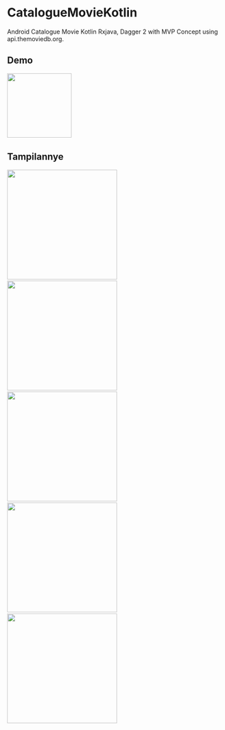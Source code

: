 # CatalogueMovieKotlin
Android Catalogue Movie Kotlin Rxjava, Dagger 2 with MVP Concept using api.themoviedb.org.
## Demo

<img src="https://www.slashgear.com/wp-content/uploads/2017/08/YouTube_New_logo.jpg" width="150" href="https://www.youtube.com/watch?v=qEdsCF-k3To" target="_blank">&nbsp;&nbsp;&nbsp;
## Tampilannye
<img src="https://raw.githubusercontent.com/bangtiray/CatalogueMovieKotlin/master/screenshot/Screenshot_20190602-121114.png" width="256">&nbsp;&nbsp;&nbsp;
<img src="https://raw.githubusercontent.com/bangtiray/CatalogueMovieKotlin/master/screenshot/Screenshot_20190602-121121.png" width="256">&nbsp;&nbsp;&nbsp;
<img src="https://raw.githubusercontent.com/bangtiray/CatalogueMovieKotlin/master/screenshot/Screenshot_20190602-121125.png" width="256">&nbsp;&nbsp;&nbsp;
<img src="https://raw.githubusercontent.com/bangtiray/CatalogueMovieKotlin/master/screenshot/Screenshot_20190602-121130.png" width="256">&nbsp;&nbsp;&nbsp;
<img src="https://raw.githubusercontent.com/bangtiray/CatalogueMovieKotlin/master/screenshot/Screenshot_20190602-121140.png" width="256">&nbsp;&nbsp;&nbsp;
